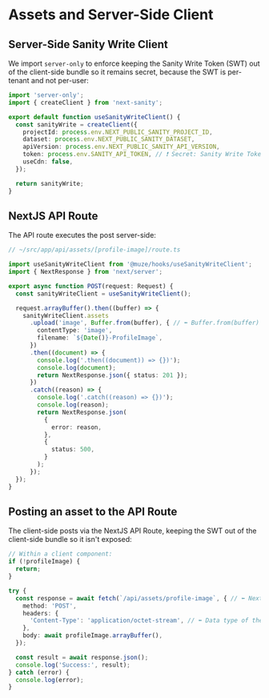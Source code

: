 # Assets and Server-Side Client

## Server-Side Sanity Write Client

We import `server-only` to enforce keeping the Sanity Write Token (SWT) out of the client-side bundle so it remains secret, because the SWT is per-tenant and not per-user:

```typescript
import 'server-only';
import { createClient } from 'next-sanity';

export default function useSanityWriteClient() {
  const sanityWrite = createClient({
    projectId: process.env.NEXT_PUBLIC_SANITY_PROJECT_ID,
    dataset: process.env.NEXT_PUBLIC_SANITY_DATASET,
    apiVersion: process.env.NEXT_PUBLIC_SANITY_API_VERSION,
    token: process.env.SANITY_API_TOKEN, // ❗ Secret: Sanity Write Token
    useCdn: false,
  });

  return sanityWrite;
}
```

## NextJS API Route

The API route executes the post server-side:

```typescript
// ~/src/app/api/assets/[profile-image]/route.ts

import useSanityWriteClient from '@muze/hooks/useSanityWriteClient';
import { NextResponse } from 'next/server';

export async function POST(request: Request) {
  const sanityWriteClient = useSanityWriteClient();

  request.arrayBuffer().then((buffer) => {
    sanityWriteClient.assets
      .upload('image', Buffer.from(buffer), { // ⬅️ Buffer.from(buffer) is necessary.
        contentType: 'image',
        filename: `${Date()}-ProfileImage`,
      })
      .then((document) => {
        console.log('.then((document)) => {})');
        console.log(document);
        return NextResponse.json({ status: 201 });
      })
      .catch((reason) => {
        console.log('.catch((reason) => {})');
        console.log(reason);
        return NextResponse.json(
          {
            error: reason,
          },
          {
            status: 500,
          }
        );
      });
  });
}
```

## Posting an asset to the API Route

The client-side posts via the NextJS API Route, keeping the SWT out of the client-side bundle so it isn't exposed:

```typescript
// Within a client component:
if (!profileImage) {
  return;
}

try {
  const response = await fetch(`/api/assets/profile-image`, { // ⬅️ NextJS API Route
    method: 'POST',
    headers: {
      'Content-Type': 'application/octet-stream', // ⬅️ Data type of the request body
    },
    body: await profileImage.arrayBuffer(),
  });

  const result = await response.json();
  console.log('Success:', result);
} catch (error) {
  console.log(error);
}
```
